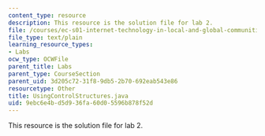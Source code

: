 ```yaml
---
content_type: resource
description: This resource is the solution file for lab 2.
file: /courses/ec-s01-internet-technology-in-local-and-global-communities-spring-2005-summer-2005/9ebc6e4bd5d936fa60d05596b878f52d_UsingControlStructures.java
file_type: text/plain
learning_resource_types:
- Labs
ocw_type: OCWFile
parent_title: Labs
parent_type: CourseSection
parent_uid: 3d205c72-31f8-9db5-2b70-692eab543e86
resourcetype: Other
title: UsingControlStructures.java
uid: 9ebc6e4b-d5d9-36fa-60d0-5596b878f52d
---
```

This resource is the solution file for lab 2.

